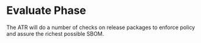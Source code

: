 # Evaluate Phase

The ATR will do a number of checks on release packages to enforce policy and assure the richest possible SBOM.

